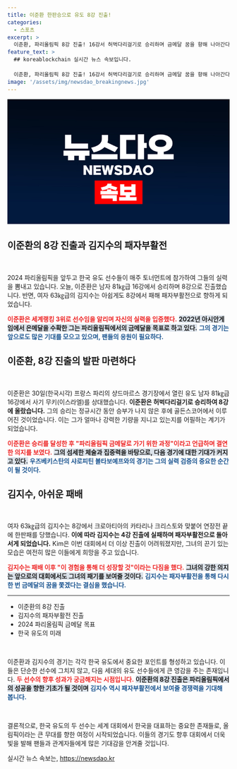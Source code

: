 ```yaml
---
title: 이준환 한판승으로 유도 8강 진출!
categories:
  - 스포츠
excerpt: >
  이준환, 파리올림픽 8강 진출! 16강서 허벅다리걸기로 승리하며 금메달 꿈을 향해 나아간다. 반면, 김지수는 8강에서 패해 패자부활전으로 진입!
feature_text: >
  ## koreablockchain 실시간 뉴스 속보입니다.

  이준환, 파리올림픽 8강 진출! 16강서 허벅다리걸기로 승리하며 금메달 꿈을 향해 나아간다. 반면, 김지수는 8강에서 패해 패자부활전으로 진입!
image: '/assets/img/newsdao_breakingnews.jpg'
---
```


<p><img src="/assets/img/newsdao_breakingnews.jpg" alt="koreablockchain 속보" /></p>

<h2 data-ke-size="size26">이준환의 8강 진출과 김지수의 패자부활전</h2>

<p data-ke-size="size16">&nbsp;</p>

<p data-ke-size="size16">2024 파리올림픽을 앞두고 한국 유도 선수들이 매주 토너먼트에 참가하여 그들의 실력을 뽐내고 있습니다. 오늘, 이준환은 남자 81㎏급 16강에서 승리하며 8강으로 진출했습니다. 반면, 여자 63㎏급의 김지수는 아쉽게도 8강에서 패해 패자부활전으로 향하게 되었습니다.</p>

<p><b><span style="color: #ee2323;">이준환은 세계랭킹 3위로 선수임을 알리며 자신의 실력을 입증했다.</span></b> <b><span style="background-color: #21538527;">2022년 아시안게임에서 은메달을 수확한 그는 파리올림픽에서의 금메달을 목표로 하고 있다.</span></b> <b><span style="color: #1a5490;">그의 경기는 앞으로도 많은 기대를 모으고 있으며, 팬들의 응원이 필요하다.</span></b></p>

<h2 data-ke-size="size26">이준환, 8강 진출의 발판 마련하다</h2>

<p data-ke-size="size16">&nbsp;</p>

<p data-ke-size="size16">이준환은 30일(한국시각) 프랑스 파리의 샹드마르스 경기장에서 열린 유도 남자 81㎏급 16강에서 사기 무키(이스라엘)를 상대했습니다. <b>이준환은 허벅다리걸기로 승리하여 8강에 올랐습니다.</b> 그의 승리는 정규시간 동안 승부가 나지 않은 후에 골든스코어에서 이루어진 것이었습니다. 이는 그가 얼마나 강력한 기량을 지니고 있는지를 어필하는 계기가 되었습니다.</p>

<p><b><span style="color: #ee2323;">이준환은 승리를 달성한 후 "파리올림픽 금메달로 가기 위한 과정"이라고 언급하며 결연한 의지를 보였다.</span></b> <b><span style="background-color: #21538527;">그의 섬세한 체술과 집중력을 바탕으로, 다음 경기에 대한 기대가 커지고 있다.</span></b> <b><span style="color: #1a5490;">우즈베키스탄의 샤로피틴 볼타보예프와의 경기는 그의 실력 검증의 중요한 순간이 될 것이다.</span></b></p>

<h2 data-ke-size="size26">김지수, 아쉬운 패배</h2>

<p data-ke-size="size16">&nbsp;</p>

<p data-ke-size="size16">여자 63㎏급의 김지수는 8강에서 크로아티아의 카타리나 크리스토와 맞붙어 연장전 끝에 한판패를 당했습니다. <b>이에 따라 김지수는 4강 진출에 실패하며 패자부활전으로 돌아서게 되었습니다.</b> Kim은 이번 대회에서 더 이상 진출이 어려워졌지만, 그녀의 끈기 있는 모습은 여전히 많은 이들에게 희망을 주고 있습니다.</p>

<p><b><span style="color: #ee2323;">김지수는 패배 이후 "이 경험을 통해 더 성장할 것"이라는 다짐을 했다.</span></b> <b><span style="background-color: #21538527;">그녀의 강한 의지는 앞으로의 대회에서도 그녀의 패기를 보여줄 것이다.</span></b> <b><span style="color: #1a5490;">김지수는 패자부활전을 통해 다시 한 번 금메달의 꿈을 쫓겠다는 결심을 했습니다.</span></b></p>

<hr />

<ul>
    <li>이준환의 8강 진출</li>
    <li>김지수의 패자부활전 진출</li>
    <li>2024 파리올림픽 금메달 목표</li>
    <li>한국 유도의 미래</li>
</ul>

<p data-ke-size="size16">&nbsp;</p>

<p data-ke-size="size16">이준환과 김지수의 경기는 각각 한국 유도에서 중요한 포인트를 형성하고 있습니다. 이들은 단순한 선수에 그치지 않고, 다음 세대의 유도 선수들에게 큰 영감을 주는 존재입니다. <b><span style="color: #ee2323;">두 선수의 향후 성과가 궁금해지는 시점입니다.</span></b> <b><span style="background-color: #21538527;">이준환의 8강 진출은 파리올림픽에서의 성공을 향한 기초가 될 것이며</span></b> <b><span style="color: #1a5490;">김지수 역시 패자부활전에서 보여줄 경쟁력을 기대해 봅니다.</span></b> 

<p data-ke-size="size16">&nbsp;</p>

<p data-ke-size="size16">결론적으로, 한국 유도의 두 선수는 세계 대회에서 한국을 대표하는 중요한 존재들로, 올림픽이라는 큰 무대를 향한 여정이 시작되었습니다. 이들의 경기도 향후 대회에서 더욱 빛을 발해 팬들과 관계자들에게 많은 기대감을 안겨줄 것입니다.</p>
실시간 뉴스 속보는, <a href="https://newsdao.kr" rel="dofollow">https://newsdao.kr</a>


